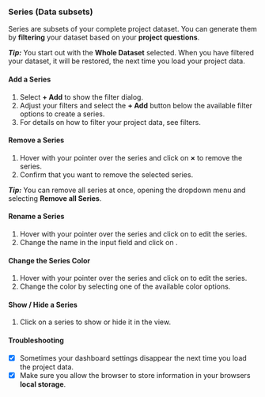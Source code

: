 ### Series (Data subsets)

Series are subsets of your complete project dataset. You can generate them by **filtering** your dataset based on your **project questions**.

***Tip:*** You start out with the **Whole Dataset** selected. When you have filtered your dataset, it will be restored, the next time you load your project data.

#### Add a Series

1. Select **+ Add** to show the filter dialog.
2. Adjust your filters and select the **+ Add** button below the available filter options to create a series.
3. For details on how to filter your project data, see filters.

#### Remove a Series

1. Hover with your pointer over the series and click on **&times;** to remove the series.
2. Confirm that you want to remove the selected series.

***Tip:*** You can remove all series at once, opening the <i class="fa fa-bars"></i> dropdown menu and selecting **Remove all Series**.

#### Rename a Series

1. Hover with your pointer over the series and click on **<i class="fa fa-cog"></i>** to edit the series.
2. Change the name in the input field and click on **<i class="fa fa-check"></i>**.

#### Change the Series Color

1. Hover with your pointer over the series and click on **<i class="fa fa-cog"></i>** to edit the series.
2. Change the color by selecting one of the available color options.

#### Show / Hide a Series

1. Click on a series to show or hide it in the view.

#### Troubleshooting

- [x] Sometimes your dashboard settings disappear the next time you load the project data.
- [x] Make sure you allow the browser to store information in your browsers **local storage**.
